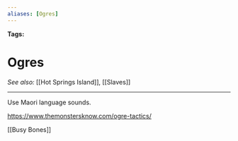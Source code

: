 ```yaml
---
aliases: [Ogres]
---
```


**Tags:** 
# Ogres
*See also:* [[Hot Springs Island]], [[Slaves]]
___
Use Maori language sounds.

https://www.themonstersknow.com/ogre-tactics/

[[Busy Bones]]